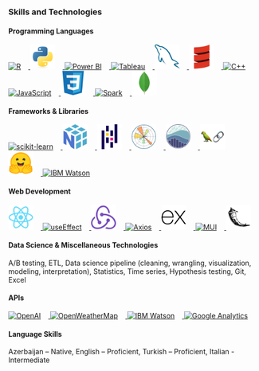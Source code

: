 ### Skills and Technologies

#### Programming Languages
<p align="left">
  <a href="https://www.r-project.org/" target="_blank" rel="noreferrer">
    <img src="https://www.r-project.org/logo/Rlogo.png" alt="R" width="50" height="50" style="margin-right: 15px;" />
  </a>
  <a href="https://www.python.org/" target="_blank" rel="noreferrer">
    <img src="https://raw.githubusercontent.com/devicons/devicon/master/icons/python/python-original.svg" alt="Python" width="50" height="50" style="margin-right: 15px;" />
  </a>
  <a href="https://powerbi.microsoft.com/" target="_blank" rel="noreferrer">
    <img src="https://cdn.worldvectorlogo.com/logos/power-bi.svg" alt="Power BI" width="50" height="50" style="margin-right: 15px;" />
  </a>
  <a href="https://www.tableau.com/" target="_blank" rel="noreferrer">
    <img src="https://cdn.worldvectorlogo.com/logos/tableau-software.svg" alt="Tableau" width="50" height="50" style="margin-right: 15px;" />
  </a>
  <a href="https://www.mysql.com/" target="_blank" rel="noreferrer">
    <img src="https://raw.githubusercontent.com/devicons/devicon/master/icons/mysql/mysql-original.svg" alt="MySQL" width="50" height="50" style="margin-right: 15px;" />
  </a>
  <a href="https://www.scala-lang.org/" target="_blank" rel="noreferrer">
    <img src="https://raw.githubusercontent.com/devicons/devicon/master/icons/scala/scala-original.svg" alt="Scala" width="50" height="50" style="margin-right: 15px;" />
  </a>
  <a href="https://isocpp.org/" target="_blank" rel="noreferrer">
    <img src="https://cdn.worldvectorlogo.com/logos/c.svg" alt="C++" width="50" height="50" style="margin-right: 15px;" />
  </a>
  <a href="https://www.javascript.com/" target="_blank" rel="noreferrer">
    <img src="https://upload.wikimedia.org/wikipedia/commons/6/6a/JavaScript-logo.png" alt="JavaScript" width="50" height="50" style="margin-right: 15px;" />
  </a>
  <a href="https://www.w3schools.com/css/" target="_blank" rel="noreferrer">
    <img src="https://raw.githubusercontent.com/devicons/devicon/master/icons/css3/css3-original.svg" alt="CSS" width="50" height="50" style="margin-right: 15px;" />
  </a>
  <a href="https://spark.apache.org/" target="_blank" rel="noreferrer">
    <img src="https://raw.githubusercontent.com/devicons/devicon/master/icons/apache/spark-original.svg" alt="Spark" width="50" height="50" style="margin-right: 15px;" />
  </a>
  <a href="https://www.mongodb.com/" target="_blank" rel="noreferrer">
    <img src="https://raw.githubusercontent.com/devicons/devicon/master/icons/mongodb/mongodb-original.svg" alt="MongoDB" width="50" height="50" style="margin-right: 15px;" />
  </a>
</p>

#### Frameworks & Libraries
<p align="left">
  <a href="https://scikit-learn.org/" target="_blank" rel="noreferrer">
    <img src="https://raw.githubusercontent.com/devicons/devicon/master/icons/scikit-learn/scikit-learn-original.svg" alt="scikit-learn" width="50" height="50" style="margin-right: 15px;" />
  </a>
  <a href="https://numpy.org/" target="_blank" rel="noreferrer">
    <img src="https://raw.githubusercontent.com/devicons/devicon/master/icons/numpy/numpy-original.svg" alt="NumPy" width="50" height="50" style="margin-right: 15px;" />
  </a>
  <a href="https://pandas.pydata.org/" target="_blank" rel="noreferrer">
    <img src="https://raw.githubusercontent.com/devicons/devicon/master/icons/pandas/pandas-original.svg" alt="pandas" width="50" height="50" style="margin-right: 15px;" />
  </a>
  <a href="https://matplotlib.org/" target="_blank" rel="noreferrer">
    <img src="https://raw.githubusercontent.com/devicons/devicon/master/icons/matplotlib/matplotlib-original.svg" alt="matplotlib" width="50" height="50" style="margin-right: 15px;" />
  </a>
  <a href="https://seaborn.pydata.org/" target="_blank" rel="noreferrer">
    <img src="https://raw.githubusercontent.com/devicons/devicon/master/icons/seaborn/seaborn-original.svg" alt="seaborn" width="50" height="50" style="margin-right: 15px;" />
  </a>
  <a href="https://langchain.com/" target="_blank" rel="noreferrer">
    <img src="https://raw.githubusercontent.com/devicons/devicon/master/icons/langchain/langchain-original.svg" alt="LangChain" width="50" height="50" style="margin-right: 15px;" />
  </a>
  <a href="https://huggingface.co/" target="_blank" rel="noreferrer">
    <img src="https://raw.githubusercontent.com/devicons/devicon/master/icons/huggingface/huggingface-original.svg" alt="LLaMA 3" width="50" height="50" style="margin-right: 15px;" />
  </a>
  <a href="https://www.ibm.com/watsonx/" target="_blank" rel="noreferrer">
    <img src="https://www.ibm.com/watsonx/assets/images/watsonx/logo.svg" alt="IBM Watson" width="50" height="50" style="margin-right: 15px;" />
  </a>
</p>

#### Web Development
<p align="left">
  <a href="https://reactjs.org/" target="_blank" rel="noreferrer">
    <img src="https://raw.githubusercontent.com/devicons/devicon/master/icons/react/react-original.svg" alt="React" width="50" height="50" style="margin-right: 15px;" />
  </a>
  <a href="https://reactjs.org/docs/hooks-reference.html" target="_blank" rel="noreferrer">
    <img src="https://raw.githubusercontent.com/devicons/devicon/master/icons/hooks/hooks-original.svg" alt="useEffect" width="50" height="50" style="margin-right: 15px;" />
  </a>
  <a href="https://redux.js.org/" target="_blank" rel="noreferrer">
    <img src="https://raw.githubusercontent.com/devicons/devicon/master/icons/redux/redux-original.svg" alt="Redux" width="50" height="50" style="margin-right: 15px;" />
  </a>
  <a href="https://axios-http.com/" target="_blank" rel="noreferrer">
    <img src="https://raw.githubusercontent.com/devicons/devicon/master/icons/axios/axios-original.svg" alt="Axios" width="50" height="50" style="margin-right: 15px;" />
  </a>
  <a href="https://expressjs.com/" target="_blank" rel="noreferrer">
    <img src="https://raw.githubusercontent.com/devicons/devicon/master/icons/express/express-original.svg" alt="Express" width="50" height="50" style="margin-right: 15px;" />
  </a>
  <a href="https://mui.com/" target="_blank" rel="noreferrer">
    <img src="https://raw.githubusercontent.com/devicons/devicon/master/icons/mui/mui-original.svg" alt="MUI" width="50" height="50" style="margin-right: 15px;" />
  </a>
  <a href="https://flask.palletsprojects.com/" target="_blank" rel="noreferrer">
    <img src="https://raw.githubusercontent.com/devicons/devicon/master/icons/flask/flask-original.svg" alt="Flask" width="50" height="50" style="margin-right: 15px;" />
  </a>
</p>

#### Data Science & Miscellaneous Technologies
<p align="left">
  <span>A/B testing, ETL, Data science pipeline (cleaning, wrangling, visualization, modeling, interpretation), Statistics, Time series, Hypothesis testing, Git, Excel</span>
</p>

#### APIs
<p align="left">
  <a href="https://openai.com/" target="_blank" rel="noreferrer">
    <img src="https://upload.wikimedia.org/wikipedia/commons/6/6e/OpenAI_Logo.svg" alt="OpenAI" width="50" height="50" style="margin-right: 15px;" />
  </a>
  <a href="https://openweathermap.org/" target="_blank" rel="noreferrer">
    <img src="https://openweathermap.org/img/owm/2.5/logo.png" alt="OpenWeatherMap" width="50" height="50" style="margin-right: 15px;" />
  </a>
  <a href="https://www.ibm.com/watson/" target="_blank" rel="noreferrer">
    <img src="https://upload.wikimedia.org/wikipedia/commons/d/dc/IBM_Watson_logo.svg" alt="IBM Watson" width="50" height="50" style="margin-right: 15px;" />
  </a>
  <a href="https://analytics.google.com/" target="_blank" rel="noreferrer">
    <img src="https://upload.wikimedia.org/wikipedia/commons/9/93/Google_Analytics_logo.svg" alt="Google Analytics" width="50" height="50" style="margin-right: 15px;" />
  </a>
</p>

#### Language Skills
<p align="left">
  <span>Azerbaijan – Native, English – Proficient, Turkish – Proficient, Italian - Intermediate</span>
</p>


